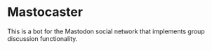# Mastocaster
This is a bot for the Mastodon social network that implements group discussion functionality.

